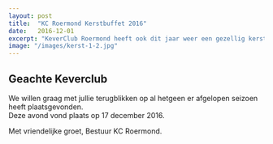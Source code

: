 ```yaml
---
layout: post
title:  "KC Roermond Kerstbuffet 2016"
date:   2016-12-01
excerpt: "KeverClub Roermond heeft ook dit jaar weer een gezellig kerstbuffet geregeld om het jaar 2016 goed af te sluiten."
image: "/images/kerst-1-2.jpg"
---
```


## Geachte Keverclub
We willen graag met jullie terugblikken op al hetgeen er afgelopen seizoen heeft plaatsgevonden.  
Deze avond vond plaats op 17 december 2016.  

Met vriendelijke groet, Bestuur KC Roermond. 
